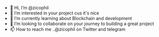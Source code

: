 - 👋 Hi, I’m @zicophil
- 👀 I’m interested in your project cus it's nice
- 🌱 I’m currently learning about Blockchain and development
- 💞️ I’m looking to collaborate on your journey to building a great project 
- 📫 How to reach me ..@zicophil on Twitter and telegram 

<!---
zicophil/zicophil is a ✨ special ✨ repository because its `README.md` (this file) appears on your GitHub profile.
You can click the Preview link to take a look at your changes.
--->
